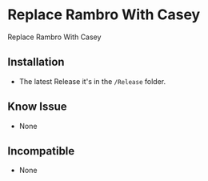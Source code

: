 # Replace Rambro With Casey

 Replace Rambro With Casey

## Installation

* The latest Release it's in the `/Release` folder.

## Know Issue

* None

## Incompatible

* None

